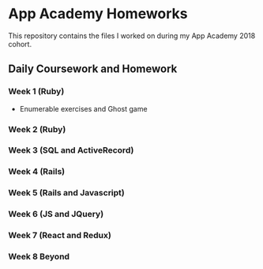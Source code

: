 # App Academy Homeworks

This repository contains the files I worked on during my App Academy 2018 cohort.

## Daily Coursework and Homework

### Week 1 (Ruby)
  * Enumerable exercises and Ghost game
### Week 2 (Ruby)

### Week 3 (SQL and ActiveRecord)

### Week 4 (Rails)

### Week 5 (Rails and Javascript)

### Week 6 (JS and JQuery)

### Week 7 (React and Redux)

### Week 8 Beyond
